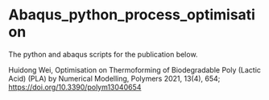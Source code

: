 # Abaqus_python_process_optimisation
The python and abaqus scripts for the publication below.

Huidong Wei, Optimisation on Thermoforming of Biodegradable Poly (Lactic Acid) (PLA) by Numerical Modelling, Polymers 2021, 13(4), 654; https://doi.org/10.3390/polym13040654
